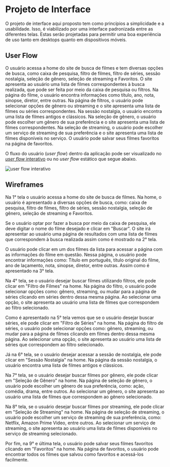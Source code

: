 
# Projeto de Interface
O projeto de interface aqui proposto tem como princípios a simplicidade e a usabilidade. Isso, é viabilizado por uma interface padronizada entre as diferentes telas. Estas serão projetadas para permitir uma boa experiência de uso tanto em desktops quanto em dispositivos móveis.

## User Flow

O usuário acessa a home do site de busca de filmes e tem diversas opções de busca, como caixa de pesquisa, filtro de filmes, filtro de séries, sessão nostalgia, seleção de gênero, seleção de streaming e Favoritos. O site apresenta ao usuário uma lista de filmes correspondentes à busca realizada, que pode ser feita por meio da caixa de pesquisa ou filtros. Na página do filme, o usuário encontra informações como título, ano, nota, sinopse, diretor, entre outras. Na página de filtros, o usuário pode selecionar opções de gênero ou streaming e o site apresenta uma lista de filmes ou séries correspondentes. Na sessão nostalgia, o usuário encontra uma lista de filmes antigos e clássicos. Na seleção de gênero, o usuário pode escolher um gênero de sua preferência e o site apresenta uma lista de filmes correspondentes. Na seleção de streaming, o usuário pode escolher um serviço de streaming de sua preferência e o site apresenta uma lista de filmes disponíveis no serviço. O usuário pode salvar seus filmes favoritos na página de favoritos.

O fluxo do usuário (*user flow*) dentro da aplicação pode ser visualizado no [*user flow* interativo](https://www.figma.com/proto/v1QlDU5F5g4dYkHxDsKStI/Wireframes_proj_cine_guide_ADS_PUC_E1?node-id=187-140&scaling=contain&page-id=0%3A1&starting-point-node-id=187%3A140) ou no *user flow* estático que segue abaixo.

![user flow interativo](img/static-user-flow.png)


## Wireframes
Na 1° tela o usuário acessa a home do site de busca de filmes. Na home, o usuário é apresentado a diversas opções de busca, como: caixa de pesquisa, filtro de filmes, filtro de séries, sessão nostalgia, seleção de gênero, seleção de streaming e Favoritos.

Se o usuário optar por fazer a busca por meio da caixa de pesquisa, ele deve digitar o nome do filme desejado e clicar em "Buscar". O site irá apresentar ao usuário uma página de resultados com uma lista de filmes que correspondem à busca realizada assim como é mostrado na 2° tela.

O usuário pode clicar em um dos filmes da lista para acessar a página com as informações do filme em questão. Nessa página, o usuário pode encontrar informações como: Título em português, título original do filme, ano de laçamento, nota, sinopse, diretor, entre outras. Assim como é apresentado na 3° tela.

Na 4° tela, se o usuário desejar buscar filmes utilizando filtros, ele pode clicar em "Filtro de Filmes" na home. Na página do filtro, o usuário pode selecionar opções como: gênero, streaming, ou mudar para a página de séries clicando em séries dentro dessa mesma página. Ao selecionar uma opção, o site apresenta ao usuário uma lista de filmes que correspondem ao filtro selecionado.

Como é apresentado na 5° tela vemos que se o usuário desejar buscar séries, ele pode clicar em "Filtro de Séries" na home. Na página do filtro de séries, o usuário pode selecionar opções como: gênero, streaming, ou mudar para a página de filmes clicando em filmes dentro dessa mesma página. Ao selecionar uma opção, o site apresenta ao usuário uma lista de séries que correspondem ao filtro selecionado.

Já na 6° tela, se o usuário desejar acessar a sessão de nostalgia, ele pode clicar em "Sessão Nostalgia" na home. Na página da sessão nostalgia, o usuário encontra uma lista de filmes antigos e clássicos.

Na 7° tela, se o usuário desejar buscar filmes por gênero, ele pode clicar em "Seleção de Gênero" na home.
Na página de seleção de gênero, o usuário pode escolher um gênero de sua preferência, como: ação, comédia, drama, entre outros. Ao selecionar um gênero, o site apresenta ao usuário uma lista de filmes que correspondem ao gênero selecionado.

Na 8° tela, se o usuário desejar buscar filmes por streaming, ele pode clicar em "Seleção de Streaming" na home. Na página de seleção de streaming, o usuário pode escolher um serviço de streaming de sua preferência, como: Netflix, Amazon Prime Video, entre outros. Ao selecionar um serviço de streaming, o site apresenta ao usuário uma lista de filmes disponíveis no serviço de streaming selecionado.

Por fim, na 9° e última tela, o usuário pode salvar seus filmes favoritos clicando em "Favoritos" na home.
Na página de favoritos, o usuário pode encontrar todos os filmes que salvou como favoritos e acessá-los facilmente.
